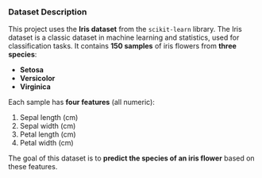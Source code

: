 ### Dataset Description

This project uses the **Iris dataset** from the `scikit-learn` library. The Iris dataset is a classic dataset in machine learning and statistics, used for classification tasks. It contains **150 samples** of iris flowers from **three species**:

- **Setosa**
- **Versicolor**
- **Virginica**

Each sample has **four features** (all numeric):

1. Sepal length (cm)
2. Sepal width (cm)
3. Petal length (cm)
4. Petal width (cm)

The goal of this dataset is to **predict the species of an iris flower** based on these features.
